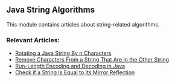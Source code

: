 ## Java String Algorithms

This module contains articles about string-related algorithms.

### Relevant Articles:
- [Rotating a Java String By n Characters](https://www.baeldung.com/java-rotate-string-by-n-characters)
- [Remove Characters From a String That Are in the Other String](https://www.baeldung.com/java-strings-character-difference)
- [Run-Length Encoding and Decoding in Java](https://www.baeldung.com/java-rle-compression)
- [Check if a String Is Equal to Its Mirror Reflection](https://www.baeldung.com/java-string-mirror-image-test)
